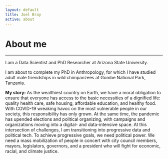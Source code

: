 ```yaml
---
layout: default
title: Joel Bray
active: about
---
```


<p><h1>About me</h1></p>

___

I am a Data Scientist and PhD Researcher at Arizona State University. 

I am about to complete my PhD in Anthropology, for which I have studied adult male friendships in wild chimpanzees at Gombe National Park, Tanzania. 

**My story:** As the wealthiest country on Earth, we have a moral obligation to ensure that everyone has 
access to the basic necessities of a dignified life: quality health care, safe housing, 
affordable education, and healthy food. With COVID-19 wreaking havoc on the most vulnerable 
people in our society, this responsibility has only grown. At the same time, the pandemic has 
upended elections and political organizing, with campaigns and organizations moving into a 
digital- and data-intensive space. At this intersection of challenges, I am transitioning 
into progressive data and political tech. To achieve progressive goals, we need political power. 
We need a mass mobilization of people in concert with city council members, mayors, legislators, 
governors, and a president who will fight for economic, racial, and climate justice.



